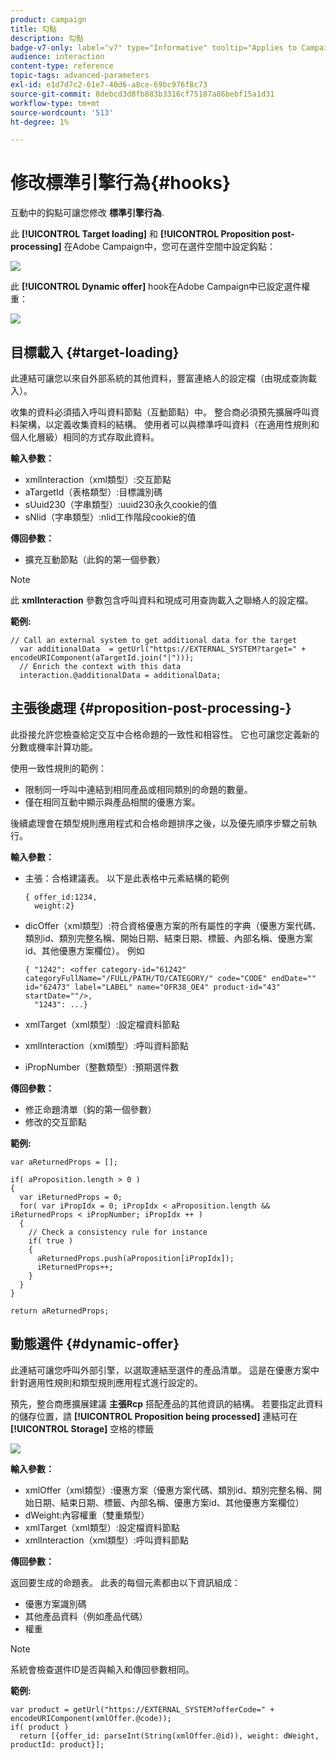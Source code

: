 ```yaml
---
product: campaign
title: 勾點
description: 勾點
badge-v7-only: label="v7" type="Informative" tooltip="Applies to Campaign Classic v7 only"
audience: interaction
content-type: reference
topic-tags: advanced-parameters
exl-id: e1d7d7c2-61e7-40d6-a8ce-69bc976f8c73
source-git-commit: 8debcd3d8fb883b3316cf75187a86bebf15a1d31
workflow-type: tm+mt
source-wordcount: '513'
ht-degree: 1%

---
```


# 修改標準引擎行為{#hooks}



互動中的鈎點可讓您修改 **標準引擎行為**.

此 **[!UICONTROL Target loading]** 和 **[!UICONTROL Proposition post-processing]** 在Adobe Campaign中，您可在選件空間中設定鈎點：

![](assets/interaction_hooks_1.png)

此 **[!UICONTROL Dynamic offer]** hook在Adobe Campaign中已設定選件權重：

![](assets/interaction_hooks_2.png)

## 目標載入 {#target-loading}

此連結可讓您以來自外部系統的其他資料，豐富連絡人的設定檔（由現成查詢載入）。

收集的資料必須插入呼叫資料節點（互動節點）中。 整合商必須預先擴展呼叫資料架構，以定義收集資料的結構。 使用者可以與標準呼叫資料（在適用性規則和個人化層級）相同的方式存取此資料。

**輸入參數：**

* xmlInteraction（xml類型）:交互節點
* aTargetId（表格類型）:目標識別碼
* sUuid230（字串類型）:uuid230永久cookie的值
* sNlid（字串類型）:nlid工作階段cookie的值

**傳回參數：**

* 擴充互動節點（此鈎的第一個參數）

>[!NOTE]
>
>此 **xmlInteraction** 參數包含呼叫資料和現成可用查詢載入之聯絡人的設定檔。

**範例:**

```
// Call an external system to get additional data for the target
  var additionalData  = getUrl("https://EXTERNAL_SYSTEM?target=" + encodeURIComponent(aTargetId.join("|")));
  // Enrich the context with this data
  interaction.@additionalData = additionalData;
```

## 主張後處理 {#proposition-post-processing-}

此掛接允許您檢查給定交互中合格命題的一致性和相容性。 它也可讓您定義新的分數或機率計算功能。

使用一致性規則的範例：

* 限制同一呼叫中連結到相同產品或相同類別的命題的數量。
* 僅在相同互動中顯示與產品相關的優惠方案。

後續處理會在類型規則應用程式和合格命題排序之後，以及優先順序步驟之前執行。

**輸入參數：**

* 主張：合格建議表。 以下是此表格中元素結構的範例

   ```
   { offer_id:1234,
     weight:2}
   ```

* dicOffer（xml類型）:符合資格優惠方案的所有屬性的字典（優惠方案代碼、類別id、類別完整名稱、開始日期、結束日期、標籤、內部名稱、優惠方案id、其他優惠方案欄位）。 例如

   ```
   { "1242": <offer category-id="61242" categoryFullName="/FULL/PATH/TO/CATEGORY/" code="CODE" endDate="" id="62473" label="LABEL" name="OFR38_OE4" product-id="43" startDate=""/>,
     "1243": ...}
   ```

* xmlTarget（xml類型）:設定檔資料節點
* xmlInteraction（xml類型）:呼叫資料節點
* iPropNumber（整數類型）:預期選件數

**傳回參數：**

* 修正命題清單（鈎的第一個參數）
* 修改的交互節點

**範例:**

```
var aReturnedProps = [];

if( aProposition.length > 0 )
{
  var iReturnedProps = 0;
  for( var iPropIdx = 0; iPropIdx < aProposition.length && iReturnedProps < iPropNumber; iPropIdx ++ )
  {
    // Check a consistency rule for instance
    if( true )
    {
      aReturnedProps.push(aProposition[iPropIdx]);
      iReturnedProps++;
    }
  }
}

return aReturnedProps;
```

## 動態選件 {#dynamic-offer}

此連結可讓您呼叫外部引擎，以選取連結至選件的產品清單。 這是在優惠方案中針對適用性規則和類型規則應用程式進行設定的。

預先，整合商應擴展建議 **主張Rcp** 搭配產品的其他資訊的結構。 若要指定此資料的儲存位置，請 **[!UICONTROL Proposition being processed]** 連結可在 **[!UICONTROL Storage]** 空格的標籤

![](assets/interaction_hooks_3.png)

**輸入參數：**

* xmlOffer（xml類型）:優惠方案（優惠方案代碼、類別id、類別完整名稱、開始日期、結束日期、標籤、內部名稱、優惠方案id、其他優惠方案欄位）
* dWeight:內容權重（雙重類型）
* xmlTarget（xml類型）:設定檔資料節點
* xmlInteraction（xml類型）:呼叫資料節點

**傳回參數：**

返回要生成的命題表。 此表的每個元素都由以下資訊組成：

* 優惠方案識別碼
* 其他產品資料（例如產品代碼）
* 權重

>[!NOTE]
>
>系統會檢查選件ID是否與輸入和傳回參數相同。

**範例:**

```
var product = getUrl("https://EXTERNAL_SYSTEM?offerCode=" + encodeURIComponent(xmlOffer.@code));
if( product )
  return [{offer_id: parseInt(String(xmlOffer.@id)), weight: dWeight, productId: product}];
```

